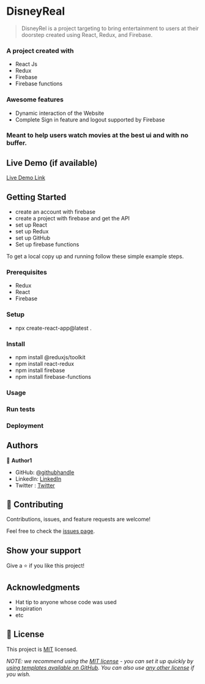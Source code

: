 
# DisneyReal

> DisneyRel is a project targeting to bring entertainment to users at their doorstep created using React, Redux, and Firebase.

### A project created with
  - React Js
  - Redux
  - Firebase
  - Firebase functions
  ### Awesome features 
  - Dynamic interaction of the Website
  - Complete Sign in feature and logout supported by Firebase

### Meant to help users watch movies at the best ui and with no buffer.

## Live Demo (if available)

[Live Demo Link](https://disney-fbe0d.web.app/)


## Getting Started

- create an account with firebase
- create a project with firebase and get the API
- set up React 
- set up Redux
- set up GitHub
- Set up firebase functions

To get a local copy up and running follow these simple example steps.

### Prerequisites

- Redux 
- React
- Firebase

### Setup

- npx create-react-app@latest .


### Install
- npm install @reduxjs/toolkit
- npm install react-redux
- npm install firebase
- npm install firebase-functions

### Usage

### Run tests

### Deployment



## Authors

👤 **Author1**

- GitHub: [@githubhandle](https://github.com/svitalis123)
- LinkedIn: [LinkedIn](https://linkedin.com/in/vitalismutwiri)
- Twitter : [Twitter](https://twitter.com/WilsonVitalis)


## 🤝 Contributing

Contributions, issues, and feature requests are welcome!

Feel free to check the [issues page](../../issues/).

## Show your support

Give a ⭐️ if you like this project!

## Acknowledgments

- Hat tip to anyone whose code was used
- Inspiration
- etc

## 📝 License

This project is [MIT](./LICENSE) licensed.

_NOTE: we recommend using the [MIT license](https://choosealicense.com/licenses/mit/) - you can set it up quickly by [using templates available on GitHub](https://docs.github.com/en/communities/setting-up-your-project-for-healthy-contributions/adding-a-license-to-a-repository). You can also use [any other license](https://choosealicense.com/licenses/) if you wish._
